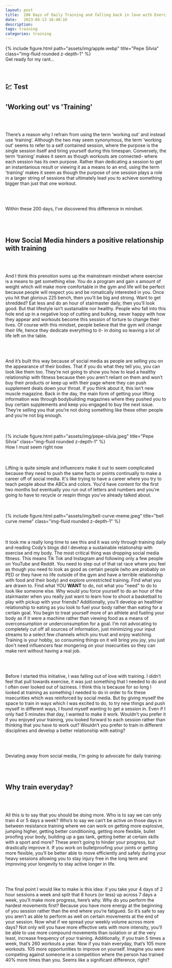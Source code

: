 ```yaml
---
layout: post
title:  200 Days of Daily Training and falling back in love with Exercise
date:   2023-04-13 16:40:16
description:    
tags: training
categories: training
---
```


<div class="container">
    <div class="row">
        <div class="col-sm mt-3 mt-md-0">
            {% include figure.html path="assets/img/apple.webp" title="Pepe Silvia" class="img-fluid rounded z-depth-1" %}
        </div>
    </div>
    <div class="caption">
        Get ready for my rant...
    </div>
</div>

<br>
<br>

## :chart: Test

<h2> 'Working out' vs 'Training' </h2>
<br>
<br>

There’s a reason why I refrain from using the term ‘working out’ and instead use ‘training’. Although the two may seem synonymous, the term ‘working out’ seems to refer to a self contained session, where the purpose is the single session itself and tiring yourself during this timespan. Conversely, the term ‘training’ makes it seem as though workouts are connected- where each session has its own purpose. Rather than dedicating a session to get an instantanious result or viewing it as a means to an end, using the term 'training' makes it seem as though the purpose of one session plays a role in a larger string of sessions that ultimately lead you to achieve something bigger than just that one workout. 

<br>
<br>

Within these 200 days, I’ve discovered this difference in mindset. 

<br>
<br>

<h2>How Social Media hinders a positive relationship with training</h2>

<br>
<br>

And I think this prenotion sums up the mainstream mindset where exercise is a means to get something else. You do a program and gain x amount of weight which will make more comfortable in the gym and life will be perfect because people will respect you and be romatically interested in you. Once you hit that glorious 225 bench, then you’ll be big and strong. Want to get shredded? Eat less and do an hour of stairmaster daily, then you’ll look good. But that lifestyle isn’t sustainable nor healthy. People who fall into this hole end up in a negative loop of cutting and bulking, never happy with how they appear and workouts become this session of torture to change their lives. Of course with this mindset, people believe that the gym will change their life, hence they dedicate everything to it- in doing so leaving a lot of life left on the table. 

<br>
<br>

And it’s built this way because of social media as people are selling you on the appearance of their bodies. That if you do what they tell you, you can look like them too. They’re not going to show you how to lead a healthy  relationship with fitness because then you aren’t reliant on them and won’t buy their products or keep up with their page where they can push supplement deals down your throat. If you think about it, this isn’t new muscle magazine. Back in the day, the main form of getting your lifting information was through bodybuilding magazines where they pushed you to buy certain supplements and keep you engaged to buy the next issue. They’re selling you that you’re not doing something like these other people and you’re not big enough. 

<br>
<br>

<div class="container">
    <div class="row">
        <div class="col-sm mt-3 mt-md-0">
            {% include figure.html path="assets/img/pepe-silvia.jpeg" title="Pepe Silvia" class="img-fluid rounded z-depth-1" %}
        </div>
    </div>
    <div class="caption">
        How I must seem right now
    </div>
</div>

<br>
<br>

Lifting is quite simple and influencers make it out to seem complicated because they need to push the same facts or points continually to make a career off of social media. It's like trying to have a career where you try to teach people about the ABCs and colors. You'd have content for the first two months but eventually you run out of letters and numbers and you're going to have to recycle or respin things you've already talked about.  

<br>
<br>

<div class="container">
    <div class="row">
        <div class="col-sm mt-3 mt-md-0">
            {% include figure.html path="assets/img/bell-curve-meme.jpeg" title="bell curve meme" class="img-fluid rounded z-depth-1" %}
        </div>

</div>

<br>
<br>

It took me a really long time to see this and it was only through training daily and reading Cody’s blogs did I develop a sustainable relationship with exercise and my body. The most critical thing was dropping social media fitness. This means Tik Tok and Instagram and following only a few people on YouTube and Reddit. You need to step out of that rat race where you feel as though you need to look as good as certain people (who are probably on PED or  they have no life outside of the gym and have a terrible relationship with food and their body) and explore unrestricted training. Find what you are drawn to. Find what YOU <b>WANT</b> to do, not what you "need" to do to look like someone else. Why would you force yourself to do an hour of the stairmaster when you really just want to learn how to shoot a basketball to play with pickup with your friends? Additionally, you’ll develop an healthier relationship to eating as you look to fuel your body rather than eating for a certain goal. You begin to treat yourself more of an athlete and fueling your body as if it were a machine rather than viewing food as a means of overconsumption or underconsumption for a goal. I’m not advocating to completely cut off all sources of information, just minimizing your input streams to a select few channels which you trust and enjoy watching. Training is your hobby, so consuming things on it will bring you joy, you just don't need influencers fear mongering on your insecurities so they can make rent without having a real job. 

<br>
<br>

Before I started this initiative, I was falling out of love with training. I didn’t feel that pull towards exercise, it was just something that I needed to do and I often over looked out of laziness. I think this is because for so long I looked at training as something I needed to do in order to fix these insecurities which was reinforced by social media. But by giving myself the space to train in ways which I was excited to do, to try new things and push myself in different ways, I found myself wanting to get a session in. Even if I only had 5 minutes that day, I wanted to make it work. Wouldn’t you prefer it  if you enjoyed your training, you looked forward to each session rather than thinking that you have to work out? Wouldn’t you prefer to train in different disciplines and develop a better relationship with eating? 

<br>
<br>

Deviating away from social media, I'm going to advocate for daily training:

<br>
<br>

<h2>Why train everyday?</h2>

<br>
<br>

All this is to say that you should be doing more. Who is to say we can only train 4 or 5 days a week? Who’s to say we can’t be active on those days in between resistance training where we can work on getting more explosive, jumping higher, getting better conditioning, getting more flexible, bullet proofing your body, building up a gas tank, getting better at certain skills with a sport and more? These aren’t going to hinder your progress, but drastically improve it. If you work on bulletproofing your joints or getting more flexible, you’ll be better able to move efficiently and safely during your heavy sessions allowing you to stay injury free in the long term and improving your longevity to stay active longer in life. 

<br>
<br>

The final point I would like to make is this idea: if you take your 4 days of 2 hour sessions a week and split that 8 hours (or less) up across 7 days a week, you’ll make more progress, here’s why. Why do you perform the hardest movements first? Because you have more energy at the beginning of you session rather than the end where you’re fatigued. So it’s safe to say you aren’t as able to perform as well on certain movements at the end of your session. Now what if we spread your weekly volume across more days? Not only will you have more effective sets with more intensity, you’ll be able to use more compound movements than isolation or at the very least, increase frequency of your training. Additionally, if you train 5 times a week, that’s 260 workouts a year. Now if you train everyday, that’s 105 more workouts. 105 more opportunities to improve on yourself. Imagine you were competing against someone in a competition where the person has trained 40% more times than you. Seems like a significant difference, right? 



